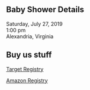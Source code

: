 ## Baby Shower Details

Saturday, July 27, 2019  
1:00 pm  
Alexandria, Virginia

## Buy us stuff

[Target Registry](https://tgt.gifts/kristyandshane)

[Amazon Registry](https://www.amazon.com/baby-reg/37V6C0PN77DEZ)
